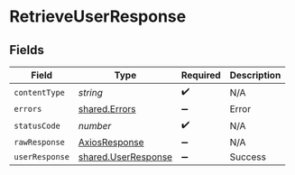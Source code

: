 # RetrieveUserResponse


## Fields

| Field                                                      | Type                                                       | Required                                                   | Description                                                |
| ---------------------------------------------------------- | ---------------------------------------------------------- | ---------------------------------------------------------- | ---------------------------------------------------------- |
| `contentType`                                              | *string*                                                   | :heavy_check_mark:                                         | N/A                                                        |
| `errors`                                                   | [shared.Errors](../../models/shared/errors.md)             | :heavy_minus_sign:                                         | Error                                                      |
| `statusCode`                                               | *number*                                                   | :heavy_check_mark:                                         | N/A                                                        |
| `rawResponse`                                              | [AxiosResponse](https://axios-http.com/docs/res_schema)    | :heavy_minus_sign:                                         | N/A                                                        |
| `userResponse`                                             | [shared.UserResponse](../../models/shared/userresponse.md) | :heavy_minus_sign:                                         | Success                                                    |
